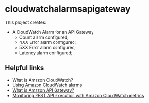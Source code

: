 # cloudwatchalarmsapigateway

This project creates:
-  A CloudWatch Alarm for an API Gateway
    - Count alarm configured;
    - 4XX Error alarm configured;   
    - 5XX Error alarm configured;    
    - Latency alarm configured;

## Helpful links

- [What is Amazon CloudWatch?][1]
- [Using Amazon CloudWatch alarms][2]
- [What is Amazon API Gateway?][3]
- [Monitoring REST API execution with Amazon CloudWatch metrics][4]

[1]: https://docs.aws.amazon.com/AmazonCloudWatch/latest/monitoring/WhatIsCloudWatch.html
[2]: https://docs.aws.amazon.com/AmazonCloudWatch/latest/monitoring/AlarmThatSendsEmail.html
[3]: https://docs.aws.amazon.com/apigateway/latest/developerguide/welcome.html
[4]: https://docs.aws.amazon.com/apigateway/latest/developerguide/monitoring-cloudwatch.html